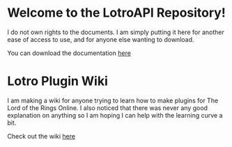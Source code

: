 # Welcome to the LotroAPI Repository!

I do not own rights to the documents. I am simply putting it here for another ease of access to use, and for anyone else wanting to download.

You can download the documentation [here](https://github.com/ColtonRayTipton/LotroAPI/releases/tag/v1.25.0)


# Lotro Plugin Wiki

I am making a wiki for anyone trying to learn how to make plugins for The Lord of the Rings Online. I also noticed that there was never any good explanation on anything so I am hoping I can help with the learning curve a bit.

Check out the wiki [here](https://github.com/ColtonRayTipton/LotroAPI/wiki)
